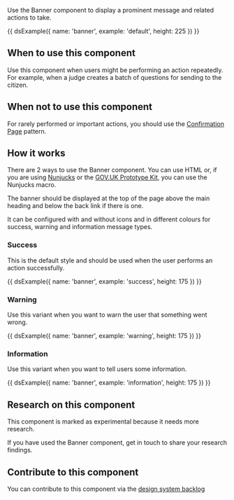 Use the Banner component to display a prominent message and related actions to take.

{{ dsExample({
  name: 'banner',
  example: 'default',
  height: 225
}) }}

## When to use this component

Use this component when users might be performing an action repeatedly. For example, when a judge creates a batch of questions for sending to the citizen.

## When not to use this component

For rarely performed or important actions, you should use the [Confirmation Page](https://design-system.service.gov.uk/patterns/confirmation-pages/) pattern.

## How it works

There are 2 ways to use the Banner component. You can use HTML or, if you are using [Nunjucks](https://mozilla.github.io/nunjucks/) or the [GOV.UK Prototype Kit](https://govuk-prototype-kit.herokuapp.com/), you can use the Nunjucks macro.

The banner should be displayed at the top of the page above the main heading and below the back link if there is one.

It can be configured with and without icons and in different colours for success, warning and information message types.

### Success

This is the default style and should be used when the user performs an action successfully.

{{ dsExample({
  name: 'banner',
  example: 'success',
  height: 175
}) }}

### Warning

Use this variant when you want to warn the user that something went wrong.

{{ dsExample({
  name: 'banner',
  example: 'warning',
  height: 175
}) }}

### Information

Use this variant when you want to tell users some information.

{{ dsExample({
  name: 'banner',
  example: 'information',
  height: 175
}) }}

## Research on this component

This component is marked as experimental because it needs more research.

If you have used the Banner component, get in touch to share your research findings.

## Contribute to this component

You can contribute to this component via the [design system backlog](https://github.com/ministryofjustice/moj-design-system-backlog/issues/36)